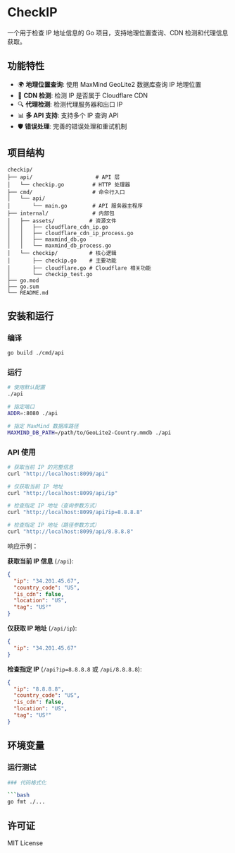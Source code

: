 # CheckIP

一个用于检查 IP 地址信息的 Go 项目，支持地理位置查询、CDN 检测和代理信息获取。

## 功能特性

- 🌍 **地理位置查询**: 使用 MaxMind GeoLite2 数据库查询 IP 地理位置
- 🚀 **CDN 检测**: 检测 IP 是否属于 Cloudflare CDN
- 🔍 **代理检测**: 检测代理服务器和出口 IP
- 📊 **多 API 支持**: 支持多个 IP 查询 API
- 🛡️ **错误处理**: 完善的错误处理和重试机制

## 项目结构

```
checkip/
├── api/                    # API 层
│   └── checkip.go         # HTTP 处理器
├── cmd/                   # 命令行入口
│   └── api/
│       └── main.go        # API 服务器主程序
├── internal/              # 内部包
│   ├── assets/           # 资源文件
│   │   ├── cloudflare_cdn_ip.go
│   │   ├── cloudflare_cdn_ip_process.go
│   │   ├── maxmind_db.go
│   │   └── maxmind_db_process.go
│   └── checkip/          # 核心逻辑
│       ├── checkip.go    # 主要功能
│       ├── cloudflare.go # Cloudflare 相关功能
│       └── checkip_test.go
├── go.mod
├── go.sum
└── README.md
```

## 安装和运行

### 编译

```bash
go build ./cmd/api
```

### 运行

```bash
# 使用默认配置
./api

# 指定端口
ADDR=:8080 ./api

# 指定 MaxMind 数据库路径
MAXMIND_DB_PATH=/path/to/GeoLite2-Country.mmdb ./api
```

### API 使用

```bash
# 获取当前 IP 的完整信息
curl "http://localhost:8099/api"

# 仅获取当前 IP 地址
curl "http://localhost:8099/api/ip"

# 检查指定 IP 地址（查询参数方式）
curl "http://localhost:8099/api?ip=8.8.8.8"

# 检查指定 IP 地址（路径参数方式）
curl "http://localhost:8099/api/8.8.8.8"
```

响应示例：

**获取当前 IP 信息** (`/api`):
```json
{
  "ip": "34.201.45.67",
  "country_code": "US",
  "is_cdn": false,
  "location": "US",
  "tag": "US²"
}
```

**仅获取 IP 地址** (`/api/ip`):
```json
{
  "ip": "34.201.45.67"
}
```

**检查指定 IP** (`/api?ip=8.8.8.8` 或 `/api/8.8.8.8`):
```json
{
  "ip": "8.8.8.8",
  "country_code": "US",
  "is_cdn": false,
  "location": "US",
  "tag": "US²"
}
```

## 环境变量

### 运行测试

```bash
### 代码格式化

```bash
go fmt ./...
```

## 许可证

MIT License
